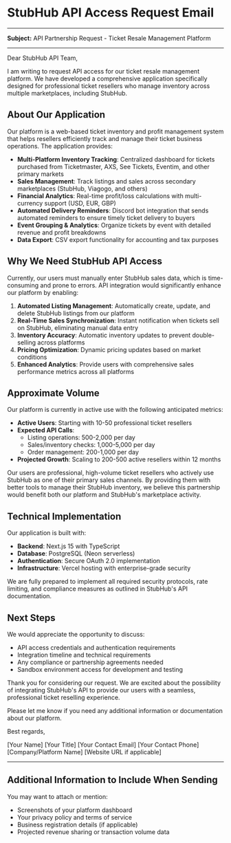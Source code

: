 # StubHub API Access Request Email

---

**Subject:** API Partnership Request - Ticket Resale Management Platform

---

Dear StubHub API Team,

I am writing to request API access for our ticket resale management platform. We have developed a comprehensive application specifically designed for professional ticket resellers who manage inventory across multiple marketplaces, including StubHub.

## About Our Application

Our platform is a web-based ticket inventory and profit management system that helps resellers efficiently track and manage their ticket business operations. The application provides:

- **Multi-Platform Inventory Tracking**: Centralized dashboard for tickets purchased from Ticketmaster, AXS, See Tickets, Eventim, and other primary markets
- **Sales Management**: Track listings and sales across secondary marketplaces (StubHub, Viagogo, and others)
- **Financial Analytics**: Real-time profit/loss calculations with multi-currency support (USD, EUR, GBP)
- **Automated Delivery Reminders**: Discord bot integration that sends automated reminders to ensure timely ticket delivery to buyers
- **Event Grouping & Analytics**: Organize tickets by event with detailed revenue and profit breakdowns
- **Data Export**: CSV export functionality for accounting and tax purposes

## Why We Need StubHub API Access

Currently, our users must manually enter StubHub sales data, which is time-consuming and prone to errors. API integration would significantly enhance our platform by enabling:

1. **Automated Listing Management**: Automatically create, update, and delete StubHub listings from our platform
2. **Real-Time Sales Synchronization**: Instant notification when tickets sell on StubHub, eliminating manual data entry
3. **Inventory Accuracy**: Automatic inventory updates to prevent double-selling across platforms
4. **Pricing Optimization**: Dynamic pricing updates based on market conditions
5. **Enhanced Analytics**: Provide users with comprehensive sales performance metrics across all platforms

## Approximate Volume

Our platform is currently in active use with the following anticipated metrics:

- **Active Users**: Starting with 10-50 professional ticket resellers
- **Expected API Calls**:
  - Listing operations: 500-2,000 per day
  - Sales/inventory checks: 1,000-5,000 per day
  - Order management: 200-1,000 per day
- **Projected Growth**: Scaling to 200-500 active resellers within 12 months

Our users are professional, high-volume ticket resellers who actively use StubHub as one of their primary sales channels. By providing them with better tools to manage their StubHub inventory, we believe this partnership would benefit both our platform and StubHub's marketplace activity.

## Technical Implementation

Our application is built with:
- **Backend**: Next.js 15 with TypeScript
- **Database**: PostgreSQL (Neon serverless)
- **Authentication**: Secure OAuth 2.0 implementation
- **Infrastructure**: Vercel hosting with enterprise-grade security

We are fully prepared to implement all required security protocols, rate limiting, and compliance measures as outlined in StubHub's API documentation.

## Next Steps

We would appreciate the opportunity to discuss:
- API access credentials and authentication requirements
- Integration timeline and technical requirements
- Any compliance or partnership agreements needed
- Sandbox environment access for development and testing

Thank you for considering our request. We are excited about the possibility of integrating StubHub's API to provide our users with a seamless, professional ticket reselling experience.

Please let me know if you need any additional information or documentation about our platform.

Best regards,

[Your Name]
[Your Title]
[Your Contact Email]
[Your Contact Phone]
[Company/Platform Name]
[Website URL if applicable]

---

## Additional Information to Include When Sending

You may want to attach or mention:
- Screenshots of your platform dashboard
- Your privacy policy and terms of service
- Business registration details (if applicable)
- Projected revenue sharing or transaction volume data
